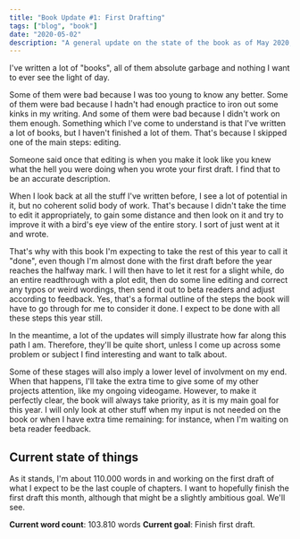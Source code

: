 ```yaml
---
title: "Book Update #1: First Drafting"
tags: ["blog", "book"]
date: "2020-05-02"
description: "A general update on the state of the book as of May 2020, plus some musings on first drafting."
---
```


I've written a lot of "books", all of them absolute garbage and nothing I want to ever see the light of day. 

Some of them were bad because I was too young to know any better. Some of them were bad because I hadn't had enough practice to iron out some kinks in my writing. And some of them were bad because I didn't work on them enough. Something which I've come to understand is that I've written a lot of books, but I haven't finished a lot of them. That's because I skipped one of the main steps: editing. 

Someone said once that editing is when you make it look like you knew what the hell you were doing when you wrote your first draft. I find that to be an accurate description. 

When I look back at all the stuff I've written before, I see a lot of potential in it, but no coherent solid body of work. That's because I didn't take the time to edit it appropriately, to gain some distance and then look on it and try to improve it with a bird's eye view of the entire story. I sort of just went at it and wrote. 

That's why with this book I'm expecting to take the rest of this year to call it "done", even though I'm almost done with the first draft before the year reaches the halfway mark. I will then have to let it rest for a slight while, do an entire readthrough with a plot edit, then do some line editing and correct any typos or weird wordings, then send it out to beta readers and adjust according to feedback. Yes, that's a formal outline of the steps the book will have to go through for me to consider it done. I expect to be done with all these steps this year still.

In the meantime, a lot of the updates will simply illustrate how far along this path I am. Therefore, they'll be quite short, unless I come up across some problem or subject I find interesting and want to talk about. 

Some of these stages will also imply a lower level of involvment on my end. When that happens, I'll take the extra time to give some of my other projects attention, like my ongoing videogame. However, to make it perfectly clear, the book will always take priority, as it is my main goal for this year. I will only look at other stuff when my input is not needed on the book or when I have extra time remaining: for instance, when I'm waiting on beta reader feedback. 

## Current state of things

As it stands, I'm about 110.000 words in and working on the first draft of what I expect to be the last couple of chapters. I want to hopefully finish the first draft this month, although that might be a slightly ambitious goal. We'll see.

**Current word count**: 103.810 words
**Current goal**: Finish first draft.